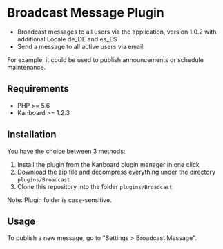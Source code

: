 Broadcast Message Plugin
========================

- Broadcast messages to all users via the application, version 1.0.2 with additional Locale de_DE and es_ES
- Send a message to all active users via email

For example, it could be used to publish announcements or schedule maintenance.

Requirements
------------

- PHP >= 5.6
- Kanboard >= 1.2.3

Installation
------------

You have the choice between 3 methods:

1. Install the plugin from the Kanboard plugin manager in one click
2. Download the zip file and decompress everything under the directory `plugins/Broadcast`
3. Clone this repository into the folder `plugins/Broadcast`

Note: Plugin folder is case-sensitive.

Usage
-----

To publish a new message, go to "Settings > Broadcast Message".
